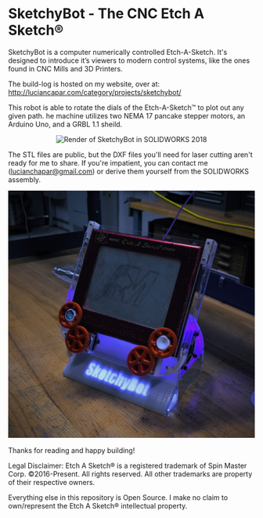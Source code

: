 # SketchyBot - The CNC Etch A Sketch®
SketchyBot is a computer numerically controlled Etch-A-Sketch. It's designed to introduce it’s viewers to modern control systems, like the ones found in CNC Mills and 3D Printers. 

The build-log is hosted on my website, over at: http://luciancapar.com/category/projects/sketchybot/

This robot is able to rotate the dials of the Etch-A-Sketch™ to plot out any given path. he machine utilizes two NEMA 17 pancake stepper motors, an Arduino Uno, and a GRBL 1.1 sheild.<p align="center">
  <img alt="Render of SketchyBot in SOLIDWORKS 2018" src="https://github.com/lucian151/SketchyBot---The-CNC-Etch-a-Sketch-/blob/master/FinalRender.png?raw=true">
</p>

The STL files are public, but the DXF files you'll need for laser cutting aren't ready for me to share. If you're impatient, you can contact me (lucianchapar@gmail.com) or derive them yourself from the SOLIDWORKS assembly.

<p align="center">
<img width="600" alt="Photo of assembled robot" src="https://github.com/lucian151/SketchyBot/blob/master/Pics/SketchyBot-altangle.jpg">
</p>
Thanks for reading and happy building!

Legal Disclaimer:
Etch A Sketch® is a registered trademark of Spin Master Corp. ©2016-Present. All rights reserved. All other trademarks are property of their respective owners.

Everything else in this repository is Open Source. I make no claim to own/represent the Etch A Sketch® intellectual property.
